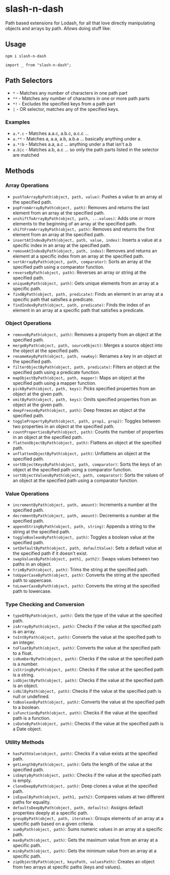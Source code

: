 # slash-n-dash

Path based extensions for Lodash, for all that love directly manipulating objects and arrays by path. Allows doing stuff like:

## Usage

`npm i slash-n-dash`

`import _ from "slash-n-dash";`

## Path Selectors

- `*` - Matches any number of characters in one path part
- `**` - Matches any number of characters in one or more path parts
- `*!` - Excludes the specified keys from a path part
- `|` - OR selector, matches any of the specified keys.

### Examples

- `a.*.c` - Matches a.a.c, a.b.c, a.c.c ...
- `a.**` - Matches a, a.a, a.b, a.b.a ... basically anything under a.
- `a.*!b` - Matches a.a, a.c ... anything under a that isn't a.b
- `a.b|c` - Matches a.b, a.c ... so only the path parts listed in the selector are matched

## Methods

### Array Operations

- `pushToArrayByPath(object, path, value)`: Pushes a value to an array at the specified path.
- `popFromArrayByPath(object, path)`: Removes and returns the last element from an array at the specified path.
- `unshiftToArrayByPath(object, path, ...values)`: Adds one or more elements to the beginning of an array at the specified path.
- `shiftFromArrayByPath(object, path)`: Removes and returns the first element from an array at the specified path.
- `insertAtIndexByPath(object, path, value, index)`: Inserts a value at a specific index in an array at the specified path.
- `removeAtIndexByPath(object, path, index)`: Removes and returns an element at a specific index from an array at the specified path.
- `sortArrayByPath(object, path, comparator)`: Sorts an array at the specified path using a comparator function.
- `reverseByPath(object, path)`: Reverses an array or string at the specified path.
- `uniqueByPath(object, path)`: Gets unique elements from an array at a specific path.
- `findByPath(object, path, predicate)`: Finds an element in an array at a specific path that satisfies a predicate.
- `findIndexByPath(object, path, predicate)`: Finds the index of an element in an array at a specific path that satisfies a predicate.

### Object Operations
- `removeByPath(object, path)`: Removes a property from an object at the specified path.
- `mergeByPath(object, path, sourceObject)`: Merges a source object into the object at the specified path.
- `renameKeyByPath(object, path, newKey)`: Renames a key in an object at the specified path.
- `filterObjectByPath(object, path, predicate)`: Filters an object at the specified path using a predicate function.
- `mapObjectByPath(object, path, mapper)`: Maps an object at the specified path using a mapper function.
- `pickByPath(object, path, keys)`: Picks specified properties from an object at the given path.
- `omitByPath(object, path, keys)`: Omits specified properties from an object at the given path.
- `deepFreezeByPath(object, path)`: Deep freezes an object at the specified path.
- `togglePropertyByPath(object, path, prop1, prop2)`: Toggles between two properties in an object at the specified path.
- `countPropertiesByPath(object, path)`: Counts the number of properties in an object at the specified path.
- `flattenObjectByPath(object, path)`: Flattens an object at the specified path.
- `unflattenObjectByPath(object, path)`: Unflattens an object at the specified path.
- `sortObjectKeysByPath(object, path, comparator)`: Sorts the keys of an object at the specified path using a comparator function.
- `sortObjectValuesByPath(object, path, comparator)`: Sorts the values of an object at the specified path using a comparator function.

### Value Operations
- `incrementByPath(object, path, amount)`: Increments a number at the specified path.
- `decrementByPath(object, path, amount)`: Decrements a number at the specified path.
- `appendStringByPath(object, path, string)`: Appends a string to the string at the specified path.
- `toggleBooleanByPath(object, path)`: Toggles a boolean value at the specified path.
- `setDefaultByPath(object, path, defaultValue)`: Sets a default value at the specified path if it doesn't exist.
- `swapValuesByPath(object, path1, path2)`: Swaps values between two paths in an object.
- `trimByPath(object, path)`: Trims the string at the specified path.
- `toUpperCaseByPath(object, path)`: Converts the string at the specified path to uppercase.
- `toLowerCaseByPath(object, path)`: Converts the string at the specified path to lowercase.

### Type Checking and Conversion
- `typeOfByPath(object, path)`: Gets the type of the value at the specified path.
- `isArrayByPath(object, path)`: Checks if the value at the specified path is an array.
- `toIntByPath(object, path)`: Converts the value at the specified path to an integer.
- `toFloatByPath(object, path)`: Converts the value at the specified path to a float.
- `isNumberByPath(object, path)`: Checks if the value at the specified path is a number.
- `isStringByPath(object, path)`: Checks if the value at the specified path is a string.
- `isObjectByPath(object, path)`: Checks if the value at the specified path is an object.
- `isNilByPath(object, path)`: Checks if the value at the specified path is null or undefined.
- `toBooleanByPath(object, path)`: Converts the value at the specified path to a boolean.
- `isFunctionByPath(object, path)`: Checks if the value at the specified path is a function.
- `isDateByPath(object, path)`: Checks if the value at the specified path is a Date object.

### Utility Methods
- `hasPathValue(object, path)`: Checks if a value exists at the specified path.
- `getLengthByPath(object, path)`: Gets the length of the value at the specified path.
- `isEmptyByPath(object, path)`: Checks if the value at the specified path is empty.
- `cloneDeepByPath(object, path)`: Deep clones a value at the specified path.
- `isEqualByPath(object, path1, path2)`: Compares values at two different paths for equality.
- `defaultsDeepByPath(object, path, defaults)`: Assigns default properties deeply at a specific path.
- `groupByPath(object, path, iteratee)`: Groups elements of an array at a specific path based on a given criteria.
- `sumByPath(object, path)`: Sums numeric values in an array at a specific path.
- `maxByPath(object, path)`: Gets the maximum value from an array at a specific path.
- `minByPath(object, path)`: Gets the minimum value from an array at a specific path.
- `zipObjectByPath(object, keysPath, valuesPath)`: Creates an object from two arrays at specific paths (keys and values).